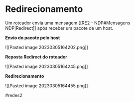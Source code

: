 
# Redirecionamento

Um roteador envia uma mensagem [[RE2 - NDP#Mensagens NDP|Redirect]] após receber um pacote de um host.

**Envio do pacote pelo host**

![[Pasted image 20230305164202.png]]

**Reposta Redirect do roteador**

![[Pasted image 20230305164245.png]]

**Redirecionamento**

![[Pasted image 20230305164455.png]]

#redes2

